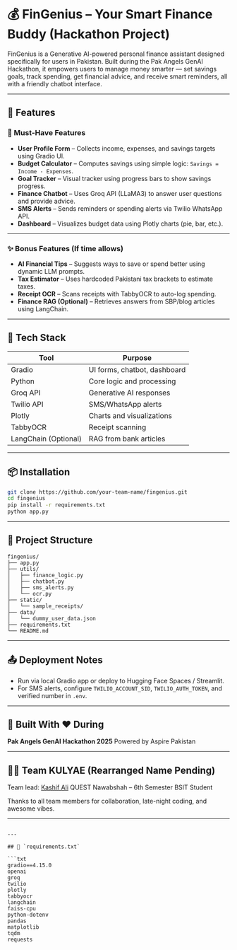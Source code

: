 # 💰 FinGenius – Your Smart Finance Buddy (Hackathon Project)

FinGenius is a Generative AI-powered personal finance assistant designed specifically for users in Pakistan. Built during the Pak Angels GenAI Hackathon, it empowers users to manage money smarter — set savings goals, track spending, get financial advice, and receive smart reminders, all with a friendly chatbot interface.

---

## 🚀 Features

### 🎯 Must-Have Features
- **User Profile Form** – Collects income, expenses, and savings targets using Gradio UI.
- **Budget Calculator** – Computes savings using simple logic: `Savings = Income - Expenses`.
- **Goal Tracker** – Visual tracker using progress bars to show savings progress.
- **Finance Chatbot** – Uses Groq API (LLaMA3) to answer user questions and provide advice.
- **SMS Alerts** – Sends reminders or spending alerts via Twilio WhatsApp API.
- **Dashboard** – Visualizes budget data using Plotly charts (pie, bar, etc.).

---

### ✨ Bonus Features (If time allows)
- **AI Financial Tips** – Suggests ways to save or spend better using dynamic LLM prompts.
- **Tax Estimator** – Uses hardcoded Pakistani tax brackets to estimate taxes.
- **Receipt OCR** – Scans receipts with TabbyOCR to auto-log spending.
- **Finance RAG (Optional)** – Retrieves answers from SBP/blog articles using LangChain.

---

## 🧠 Tech Stack

| Tool | Purpose |
|------|---------|
| Gradio | UI forms, chatbot, dashboard |
| Python | Core logic and processing |
| Groq API | Generative AI responses |
| Twilio API | SMS/WhatsApp alerts |
| Plotly | Charts and visualizations |
| TabbyOCR | Receipt scanning |
| LangChain (Optional) | RAG from bank articles |

---

## 📦 Installation

```bash
git clone https://github.com/your-team-name/fingenius.git
cd fingenius
pip install -r requirements.txt
python app.py
````

---

## 📁 Project Structure

```
fingenius/
├── app.py
├── utils/
│   ├── finance_logic.py
│   ├── chatbot.py
│   ├── sms_alerts.py
│   └── ocr.py
├── static/
│   └── sample_receipts/
├── data/
│   └── dummy_user_data.json
├── requirements.txt
└── README.md
```

---

## 📤 Deployment Notes

* Run via local Gradio app or deploy to Hugging Face Spaces / Streamlit.
* For SMS alerts, configure `TWILIO_ACCOUNT_SID`, `TWILIO_AUTH_TOKEN`, and verified number in `.env`.

---

## 📅 Built With ❤️ During

**Pak Angels GenAI Hackathon 2025**
Powered by Aspire Pakistan

---

## 👨‍💻 Team KULYAE (Rearranged Name Pending)

Team lead: [Kashif Ali](https://www.linkedin.com/in/kashif-ali-arain)
QUEST Nawabshah – 6th Semester BSIT Student

Thanks to all team members for collaboration, late-night coding, and awesome vibes.

---

````

---

## 📄 `requirements.txt`

```txt
gradio==4.15.0
openai
groq
twilio
plotly
tabbyocr
langchain
faiss-cpu
python-dotenv
pandas
matplotlib
tqdm
requests
````
